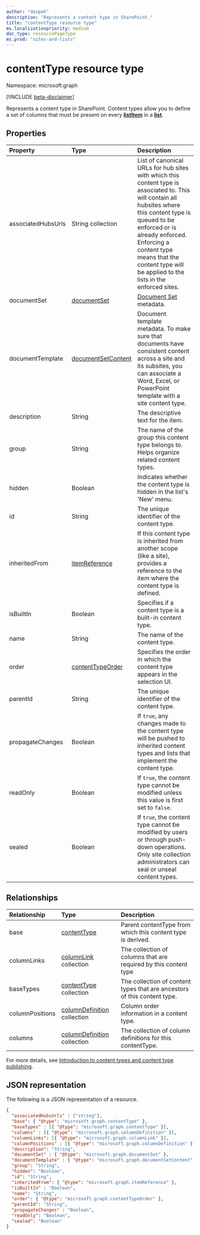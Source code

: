 ```yaml
---
author: "daspek"
description: "Represents a content type in SharePoint."
title: "contentType resource type"
ms.localizationpriority: medium
doc_type: resourcePageType
ms.prod: "sites-and-lists"
---
```


# contentType resource type

Namespace: microsoft.graph

[!INCLUDE [beta-disclaimer](../../includes/beta-disclaimer.md)]

Represents a content type in SharePoint. Content types allow you to define a set of columns that must be present on every [**listItem**][listItem] in a [**list**][list].

## Properties

| Property          | Type                 | Description|
|:------------------|:---------------------|:----------------------------------|
|   associatedHubsUrls         | String collection | List of canonical URLs for hub sites with which this content type is associated to. This will contain all hubsites where this content type is queued to be enforced or is already enforced. Enforcing a content type means that the content type will be applied to the lists in the enforced sites.|
|   documentSet         | [documentSet][]      | [Document Set](/sharepoint/governance/document-set-planning#about-document-sets) metadata.|
|   documentTemplate    | [documentSetContent][] | Document template metadata. To make sure that documents have consistent content across a site and its subsites, you can associate a Word, Excel, or PowerPoint template with a site content type.|
|   description     | String               | The descriptive text for the item.|
|   group           | String               | The name of the group this content type belongs to. Helps organize related content types.|
|   hidden          | Boolean              | Indicates whether the content type is hidden in the list's 'New' menu.|
|   id              | String               | The unique identifier of the content type.|
|   inheritedFrom   | [itemReference][]    | If this content type is inherited from another scope (like a site), provides a reference to the item where the content type is defined.|
|   isBuiltIn              | Boolean| Specifies if a content type is a built-in content type. |
|   name            | String               | The name of the content type.|
|   order           | [contentTypeOrder][] | Specifies the order in which the content type appears in the selection UI.|
|   parentId        | String               | The unique identifier of the content type.|
|   propagateChanges     | Boolean              | If `true`, any changes made to the content type will be pushed to inherited content types and lists that implement the content type.|
|   readOnly        | Boolean              | If `true`, the content type cannot be modified unless this value is first set to `false`.|
|   sealed          | Boolean              | If `true`, the content type cannot be modified by users or through push-down operations. Only site collection administrators can seal or unseal content types.|

## Relationships

| Relationship    | Type                      | Description|
|:----------------|:--------------------------|:-------------------------------|
|   base     | [contentType][]  | Parent contentType from which this content type is derived. |
|   columnLinks   | [columnLink][] collection | The collection of columns that are required by this content type|
|   baseTypes     | [contentType][] collection     | The collection of content types that are ancestors of this content type.|
|   columnPositions         | [columnDefinition][] collection | Column order information in a content type.|
|   columns       | [columnDefinition][] collection  | The collection of column definitions for this contentType.|

For more details, see [Introduction to content types and content type publishing][contentTypeIntro].

[columnLink]: columnlink.md
[contentTypeIntro]: https://support.office.com/article/Introduction-to-content-types-and-content-type-publishing-e1277a2e-a1e8-4473-9126-91a0647766e5
[itemReference]: itemreference.md
[contentTypeOrder]: contenttypeorder.md
[columnDefinition]: columnDefinition.md
[contentType]: contentType.md
[documentSet]: documentSet.md
[documentSetContent]: documentSetContent.md

## JSON representation

The following is a JSON representation of a resource.

<!-- { "blockType": "resource", "@odata.type": "microsoft.graph.contentType","keyProperty":"id" } -->

```json
{
  "associatedHubsUrls" : ["string"],
  "base": { "@type": "microsoft.graph.contentType" },
  "baseTypes" : [{ "@type": "microsoft.graph.contentType" }],
  "columns" : [{ "@type": "microsoft.graph.columnDefinition" }],
  "columnLinks": [{ "@type": "microsoft.graph.columnLink" }],
  "columnPositions" : [{ "@type": "microsoft.graph.columnDefinition" }],
  "description": "String",
  "documentSet" : { "@type": "microsoft.graph.documentSet" },
  "documentTemplate" : { "@type": "microsoft.graph.documentSetContent" },
  "group": "String",
  "hidden": "Boolean",
  "id": "String",
  "inheritedFrom": { "@type": "microsoft.graph.itemReference" },
  "isBuiltIn" : "Boolean",
  "name": "String",
  "order": { "@type": "microsoft.graph.contentTypeOrder" },
  "parentId": "String",
  "propagateChanges" : "Boolean",
  "readOnly": "Boolean",
  "sealed": "Boolean"
}
```

[list]: list.md
[listItem]: listitem.md

<!--
{
  "type": "#page.annotation",
  "description": "",
  "keywords": "",
  "section": "documentation",
  "tocPath": "Resources/ContentType",
  "suppressions": []
}
-->
